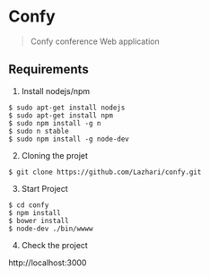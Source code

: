 # Confy
> Confy conference Web application

## Requirements
   1. Install nodejs/npm

   ```
   $ sudo apt-get install nodejs
   $ sudo apt-get install npm
   $ sudo npm install -g n
   $ sudo n stable
   $ sudo npm install -g node-dev
   ```
   2. Cloning the projet

   ```
   $ git clone https://github.com/Lazhari/confy.git
   ```
   3. Start Project

   ```
   $ cd confy
   $ npm install
   $ bower install
   $ node-dev ./bin/wwww
   ```
   4. Check the project
   
   http://localhost:3000

